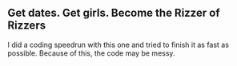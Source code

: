 ## Get dates. Get girls. Become the Rizzer of Rizzers

I did a coding speedrun with this one and tried to finish it as fast as possible. Because of this, the code may be messy.
